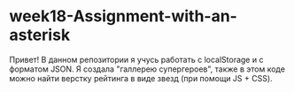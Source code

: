 # week18-Assignment-with-an-asterisk

Привет!
В данном репозитории я учусь работать с localStorage и с форматом JSON.
Я создала "галлерею супергероев", также в этом коде можно найти верстку рейтинга в виде звезд (при помощи JS + CSS).

